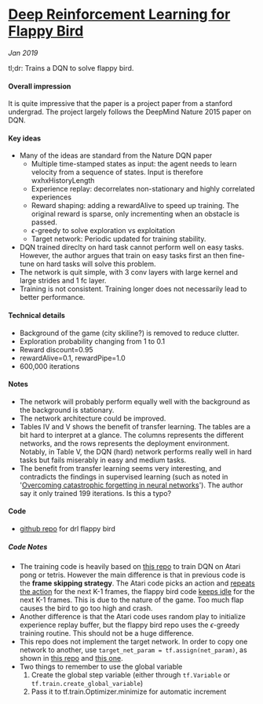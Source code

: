 # [Deep Reinforcement Learning for Flappy Bird](http://cs229.stanford.edu/proj2015/362_report.pdf)


_Jan 2019_

tl;dr: Trains a DQN to solve flappy bird.

#### Overall impression
It is quite impressive that the paper is a project paper from a stanford undergrad.  The project largely follows the DeepMind Nature 2015 paper on DQN. 

#### Key ideas
- Many of the ideas are standard from the Nature DQN paper
  - Multiple time-stamped states as input: the agent needs to learn velocity from a sequence of states. Input is therefore wxhxHistoryLength
  - Experience replay: decorrelates non-stationary and highly correlated experiences
  - Reward shaping: adding a rewardAlive to speed up training. The original reward is sparse, only incrementing when an obstacle is passed. 
  - $\epsilon$-greedy to solve exploration vs exploitation
  - Target network: Periodic updated  for training stability.
- DQN trained direclty on hard task cannot perform well on easy tasks. However, the author argues that train on easy tasks first an then fine-tune on hard tasks will solve this problem.
- The network is quit simple, with 3 conv layers with large kernel and large strides and 1 fc layer. 
- Training is not consistent. Training longer does not necessarily lead to better performance.

#### Technical details
- Background of the game (city skiline?) is removed to reduce clutter.
- Exploration probability changing from 1 to 0.1
- Reward discount=0.95
- rewardAlive=0.1, rewardPipe=1.0
- 600,000 iterations

#### Notes
- The network will probably perform equally well with the background as the background is stationary.
- The network architecture could be improved. 
- Tables IV and V shows the benefit of transfer learning. The tables are a bit hard to interpret at a glance. The columns represents the different networks, and the rows represents the deployment environment. Notably, in Table V, the DQN (hard) network performs really well in hard tasks but fails miserably in easy and medium tasks.
- The benefit from transfer learning seems very interesting, and contradicts the findings in supervised learning (such as noted in '[Overcoming catastrophic forgetting in neural networks](https://arxiv.org/pdf/1612.00796.pdf)'). The author say it only trained 199 iterations. Is this a typo?

#### Code
- [github repo](https://github.com/yenchenlin/DeepLearningFlappyBird) for drl flappy bird

##### Code Notes
- The training code is heavily based on [this repo](https://github.com/asrivat1/DeepLearningVideoGames) to train DQN on Atari pong or tetris. However the main difference is that in previous code is the **frame skipping strategy**. The Atari code picks an action and [repeats the action](https://github.com/asrivat1/DeepLearningVideoGames/blob/master/deep_q_network.py#L133-L139) for the next K-1 frames, the flappy bird code [keeps idle](https://github.com/yenchenlin/DeepLearningFlappyBird/blob/master/deep_q_network.py#L122-L131) for the next K-1 frames. This is due to the nature of the game. Too much flap causes the bird to go too high and crash.
- Another difference is that the Atari code uses random play to initialize experience replay buffer, but the flappy bird repo uses the $\epsilon$-greedy training routine. This should not be a huge difference. 
- This repo does not implement the target network. In order to copy one network to another, use `target_net_param = tf.assign(net_param)`, as shown in [this repo](https://github.com/initial-h/FlappyBird_DQN_with_target_network/blob/master/DQN_with_target_network.py#L321) and [this one](https://github.com/dennybritz/reinforcement-learning/blob/master/DQN/dqn.py#L150-L169).
- Two things to remember to use the global variable
  1. Create the global step variable (either through `tf.Variable` or 
`tf.train.create_global_variable`) 
  2. Pass it to tf.train.Optimizer.minimize for automatic increment
